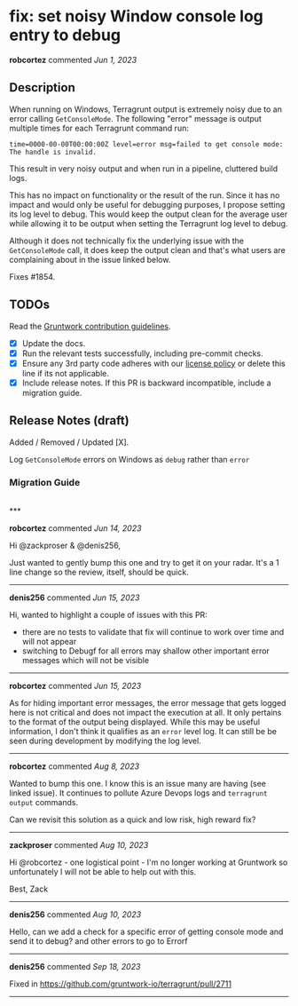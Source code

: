 # fix: set noisy Window console log entry to debug

**robcortez** commented *Jun 1, 2023*

<!-- Prepend '[WIP]' to the title if this PR is still a work-in-progress. Remove it when it is ready for review! -->

## Description

When running on Windows, Terragrunt output is extremely noisy due to an error calling `GetConsoleMode`. The following "error" message is output multiple times for each Terragrunt command run:

```
time=0000-00-00T00:00:00Z level=error msg=failed to get console mode: The handle is invalid.
```

This result in very noisy output and when run in a pipeline, cluttered build logs. 

This has no impact on functionality or the result of the run. Since it has no impact and would only be useful for debugging purposes, I propose setting its log level to debug. This would keep the output clean for the average user while allowing it to be output when setting the Terragrunt log level to debug. 

Although it does not technically fix the underlying issue with the `GetConsoleMode` call, it does keep the output clean and that's what users are complaining about in the issue linked below. 

Fixes #1854.

<!-- Description of the changes introduced by this PR. -->

## TODOs

Read the [Gruntwork contribution guidelines](https://gruntwork.notion.site/Gruntwork-Coding-Methodology-02fdcd6e4b004e818553684760bf691e).

- [x] Update the docs.
- [x] Run the relevant tests successfully, including pre-commit checks.
- [x] Ensure any 3rd party code adheres with our [license policy](https://www.notion.so/gruntwork/Gruntwork-licenses-and-open-source-usage-policy-f7dece1f780341c7b69c1763f22b1378) or delete this line if its not applicable.
- [x] Include release notes. If this PR is backward incompatible, include a migration guide.

## Release Notes (draft)

<!-- One-line description of the PR that can be included in the final release notes. -->
Added / Removed / Updated [X].

Log `GetConsoleMode` errors on Windows as `debug` rather than `error`

### Migration Guide

<!-- Important: If you made any backward incompatible changes, then you must write a migration guide! -->


<br />
***


**robcortez** commented *Jun 14, 2023*

Hi @zackproser & @denis256, 

Just wanted to gently bump this one and try to get it on your radar. It's a 1 line change so the review, itself, should be quick. 
***

**denis256** commented *Jun 15, 2023*

Hi,
wanted to highlight a couple of issues with this PR:
 * there are no tests to validate that fix will continue to work over time and will not appear
 * switching to Debugf for all errors may shallow other important error messages which will not be visible
***

**robcortez** commented *Jun 15, 2023*

As for hiding important error messages, the error message that gets logged here is not critical and does not impact the execution at all. It only pertains to the format of the output being displayed. While this may be useful information, I don't think it qualifies as an `error` level log. It can still be be seen during development by modifying the log level. 
***

**robcortez** commented *Aug 8, 2023*

Wanted to bump this one. I know this is an issue many are having (see linked issue). It continues to pollute Azure Devops logs and `terragrunt output` commands.

Can we revisit this solution as a quick and low risk, high reward fix? 
***

**zackproser** commented *Aug 10, 2023*

Hi @robcortez - one logistical point - I'm no longer working at Gruntwork so unfortunately I will not be able to help out with this. 

Best, 
Zack
***

**denis256** commented *Aug 10, 2023*

Hello,
can we add a check for a specific error of getting console mode and send it to debug? and other errors to go to Errorf
***

**denis256** commented *Sep 18, 2023*

Fixed in https://github.com/gruntwork-io/terragrunt/pull/2711
***

